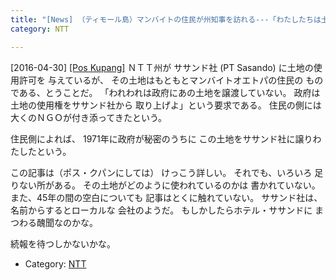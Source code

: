 ```yaml
---
title: "[News] （ティモール島）マンバイトの住民が州知事を訪れる---「わたしたちは土地を譲渡した覚えはない」 "
category: NTT

---
```


[2016-04-30] [[Pos Kupang]](http://dlvr.it/LBYlMr)  ＮＴＴ州が
ササンド社 (PT Sasando) に土地の使用許可を
与えているが、
その土地はもともとマンバイトオエトパの住民の
ものである、とうことだ。
「われわれは政府にあの土地を譲渡していない。
政府は土地の使用権をササンド社から
取り上げよ」という要求である。
住民の側には大くのＮＧＯが付き添ってきたという。

 住民側によれば、
1971年に政府が秘密のうちに
この土地をササンド社に譲りわたしたという。

 この記事は（ポス・クパンにしては）
けっこう詳しい。
それでも、いろいろ
足りない所がある。
その土地がどのように使われているのかは
書かれていない。
また、45年の間の空白についても
記事はとくに触れていない。
ササンド社は、名前からするとローカルな
会社のようだ。
もしかしたらホテル・ササンドに
まつわる醜聞なのかな。

 続報を待つしかないかな。

- Category: [NTT](https://merapano.github.io/categories.html#NTT)

